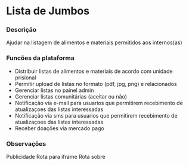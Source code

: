 # Lista de Jumbos
### Descrição
Ajudar na listagem de alimentos e materiais permitidos aos internos(as)
### Funcões da plataforma
- Distribuir listas de alimentos e materiais de acordo com unidade prisional
- Permitir upload de listas no formato (pdf, jpg, png) e relacionados
- Gerenciar listas no painel admin
- Gerenciar listas comunitárias (aceitar ou não)
- Notificação via e-mail para usuarios que permitirem recebimento de atualizaçoes das listas interessadas
- Notificação via sms para usuarios que permitirem recebimento de atualizaçoes das listas interessadas
- Receber doações via mercado pago

### Observações
Publicidade
Rota para iframe
Rota sobre